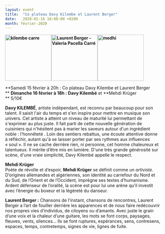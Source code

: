 ```yaml
---
layout: event
title:  "Co plateau Davy Kilembe et Laurent Berger"
date:   2020-02-16 18:00:00 +0200
month: février-2020
---
```

**<img class=" size-thumbnail wp-image-7314 alignnone" src="http://localhost/wpagendarts/wp-content/uploads/2019/11/kilembe-carre.jpg?w=150" alt="kilembe carre" width="150" height="150" srcset="http://localhost/wpagendarts/wp-content/uploads/2019/11/kilembe-carre.jpg 600w, http://localhost/wpagendarts/wp-content/uploads/2019/11/kilembe-carre-300x300.jpg 300w, http://localhost/wpagendarts/wp-content/uploads/2019/11/kilembe-carre-150x150.jpg 150w" sizes="(max-width: 150px) 100vw, 150px" /><img class="alignnone size-thumbnail wp-image-7315" src="http://localhost/wpagendarts/wp-content/uploads/2019/11/laurent-berger-valeria-pacella-carrecc81.jpg?w=150" alt="Laurent Berger - Valeria Pacella Carré" width="150" height="150" srcset="http://localhost/wpagendarts/wp-content/uploads/2019/11/laurent-berger-valeria-pacella-carrecc81.jpg 960w, http://localhost/wpagendarts/wp-content/uploads/2019/11/laurent-berger-valeria-pacella-carrecc81-300x300.jpg 300w, http://localhost/wpagendarts/wp-content/uploads/2019/11/laurent-berger-valeria-pacella-carrecc81-150x150.jpg 150w, http://localhost/wpagendarts/wp-content/uploads/2019/11/laurent-berger-valeria-pacella-carrecc81-768x768.jpg 768w" sizes="(max-width: 150px) 100vw, 150px" /><img class="alignnone size-thumbnail wp-image-7316" src="http://localhost/wpagendarts/wp-content/uploads/2019/11/medhi.jpg?w=150" alt="medhi" width="150" height="150" srcset="http://localhost/wpagendarts/wp-content/uploads/2019/11/medhi.jpg 400w, http://localhost/wpagendarts/wp-content/uploads/2019/11/medhi-300x300.jpg 300w, http://localhost/wpagendarts/wp-content/uploads/2019/11/medhi-150x150.jpg 150w" sizes="(max-width: 150px) 100vw, 150px" />**

**Samedi 15 février à 20h : Co plateau Davy Kilembe et Laurent Berger  
** **Dimanche 16 février à 18h : Davy Kilembé** <span style="font-weight:400;">et</span> **Mehdi Krüger  
** <span style="font-weight:400;">5/10€</span>

**Davy KILEMBÉ**<span style="font-weight:400;">, artiste indépendant, est reconnu par beaucoup pour son talent. Il saisit l'air du temps et s'en inspire pour mettre en musique son univers. Cet artiste a atteint un niveau de maturité lui permettant de s'exprimer au plus juste. Il fait parti de cette nouvelle génération de cuisiniers qui n'hésitent pas à marier les saveurs autour d'un ingrédient noble : l'honnêteté . Loin des sentiers rebattus, une écoute attentive donne à réfléchir, autant qu'à se laisser porter par ses rythmes aux influences « soul ». Il ne se cache derrière rien, ni personne, cet homme chaleureux et talentueux. Il mérite d’être mis en lumière. D'une très grande générosité sur scène, d'une vraie simplicité, Davy Kilembé appelle le respect.   </span>



**Mehdi Krüger**_<span style="font-weight:400;"><br /> </span>_<span style="font-weight:400;">Poète de révolte et d’espoir, </span>**Mehdi Krüger** <span style="font-weight:400;">se définit comme un </span>_<span style="font-weight:400;">artiviste. </span>_<span style="font-weight:400;">D’origines allemandes et algériennes, son identité au carrefour du Nord et du Sud, de l’Orient et de l’Occident, imprègne ses textes d’humanisme. Ardent défenseur de l’oralité, la scène est pour lui une arène qu’il investit avec l’énergie du boxeur et la légèreté du danseur. </span>



**Laurent Berger :** <span style="font-weight:400;">Chansons de l’instant, chansons de rencontres, Laurent Berger a l’art de fouiller derrière les apparences et de nous faire redécouvrir nos propres vies d’individus, de citoyens ou d’amants. Avec juste le grain d’une voix et la chaleur d’une guitare, les mots se font corps, paysages, fleuves, vents, silences... Ils se font ruptures, espérances, sens, contresens, espaces, temps, contretemps, signes de vie, lignes de fuite.</span>